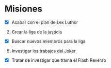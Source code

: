 # Misiones

- [x] Acabar con el plan de Lex Luthor
2. Crear la liga de la justicia
- [x] Buscar nuevos miembros para la liga
5. Investigar los trabajos del Joker
- [x] Tratar de investigar que trama el Flash Reverso
